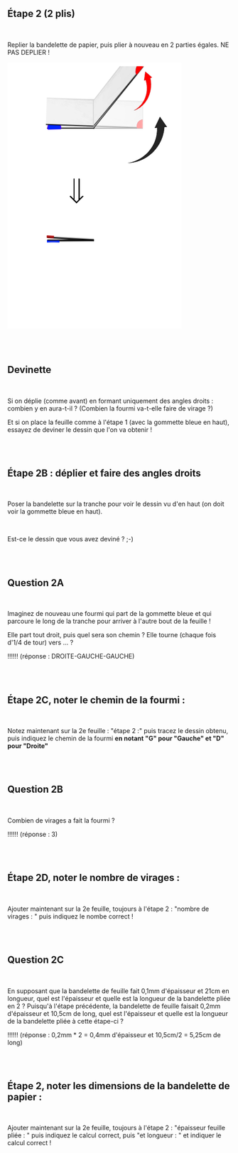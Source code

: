 ## Étape 2 (2 plis)

<br>

Replier la bandelette de papier, puis plier à nouveau en 2 parties égales. NE PAS DEPLIER !

![Etape2](img/step2.png) 

<br><br>

## Devinette

<br>

Si on déplie (comme avant) en formant uniquement des angles droits : combien y en aura-t-il ? (Combien la fourmi va-t-elle faire de virage ?)

Et si on place la feuille comme à l'étape 1 (avec la gommette bleue en haut), essayez de deviner le dessin que l'on va obtenir !

<br><br>

## Étape 2B : déplier et faire des angles droits

<br>

Poser la bandelette sur la tranche pour voir le dessin vu d'en haut (on doit voir la gommette bleue en haut).

<br>

Est-ce le dessin que vous avez deviné ? ;-)

<br><br>

## Question 2A

<br>

Imaginez de nouveau une fourmi qui part de la gommette bleue et qui parcoure le long de la tranche pour arriver à l'autre bout de la feuille !

Elle part tout droit, puis quel sera son chemin ? Elle tourne (chaque fois d'1/4 de tour) vers ... ?

!!!!!! (réponse : DROITE-GAUCHE-GAUCHE)

<br><br>

## Étape 2C, noter le chemin de la fourmi :

<br>

Notez maintenant sur la 2e feuille : "étape 2 :" puis tracez le dessin obtenu, puis indiquez le chemin de la fourmi  **en notant "G" pour "Gauche" et "D" pour "Droite"**

<br><br>

## Question 2B

<br>

Combien de virages a fait la fourmi ?

!!!!!! (réponse : 3)

<br><br>

## Étape 2D, noter le nombre de virages :

<br>

Ajouter maintenant sur la 2e feuille, toujours à l'étape 2 : "nombre de virages : " puis indiquez le nombe correct ! 

<br><br>

## Question 2C

<br>

En supposant que la bandelette de feuille fait 0,1mm d'épaisseur et 21cm en longueur, quel est l'épaisseur et quelle est la longueur de la bandelette pliée en 2 ?
Puisqu'à l'étape précédente, la bandelette de feuille faisait 0,2mm d'épaisseur et 10,5cm de long, quel est l'épaisseur et quelle est la longueur de la bandelette pliée à cette étape-ci ?

!!!!!! (réponse : 0,2mm * 2 = 0,4mm d'épaisseur et 10,5cm/2 = 5,25cm de long)

<br><br>

## Étape 2, noter les dimensions de la bandelette de papier :

<br>

Ajouter maintenant sur la 2e feuille, toujours à l'étape 2 : "épaisseur feuille pliée : " puis indiquez le calcul correct, puis "et longueur : " et indiquer le calcul correct !